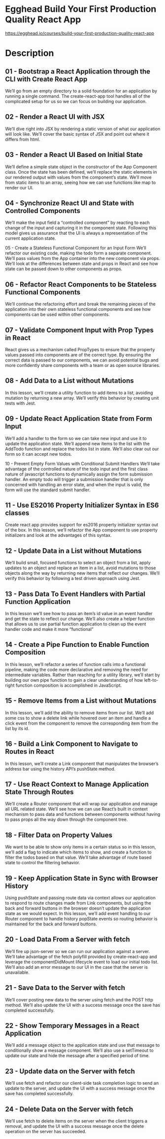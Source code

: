 # Egghead Build Your First Production Quality React App

https://egghead.io/courses/build-your-first-production-quality-react-app

# Description

## 01 - Bootstrap a React Application through the CLI with Create React App
We’ll go from an empty directory to a solid foundation for an application by running a single command. The create-react-app tool handles all of the complicated setup for us so we can focus on building our application.

## 02 - Render a React UI with JSX
We’ll dive right into JSX by rendering a static version of what our application will look like. We’ll cover the basic syntax of JSX and point out where it differs from html.

## 03 - Render a React UI Based on Initial State
We’ll define a simple state object in the constructor of the App Component class. Once the state has been defined, we’ll replace the static elements in our rendered output with values from the component’s state. We’ll move from static items to an array, seeing how we can use functions like map to render our UI.

## 04 - Synchronize React UI and State with Controlled Components
We’ll make the input field a “controlled component” by reacting to each change of the input and capturing it in the component state. Following this model gives us assurance that the UI is always a representation of the current application state.

05 - Create a Stateless Functional Component for an Input Form
We’ll refactor our existing code, making the todo form a separate component. We’ll pass values from the App container into the new component via props. We’ll look at the differences between state and props in React and see how state can be passed down to other components as props.

## 06 - Refactor React Components to be Stateless Functional Components
We’ll continue the refactoring effort and break the remaining pieces of the application into their own stateless functional components and see how components can be used within other components.

## 07 - Validate Component Input with Prop Types in React
React gives us a mechanism called PropTypes to ensure that the property values passed into components are of the correct type. By ensuring the correct data is passed to our components, we can avoid potential bugs and more confidently share components with a team or as open source libraries.

## 08 - Add Data to a List without Mutations
In this lesson, we’ll create a utility function to add items to a list, avoiding mutation by returning a new array. We’ll verify this behavior by creating unit tests with Jest.

## 09 - Update React Application State from Form Input
We’ll add a handler to the form so we can take new input and use it to update the application state. We’ll append new items to the list with the AddTodo function and replace the todos list in state. We’ll also clear out our form so it can accept new todos.

10 - Prevent Empty Form Values with Conditional Submit Handlers
We’ll take advantage of the controlled nature of the todo input and the first class nature of javascript functions to dynamically assign the form submission handler. An empty todo will trigger a submission handler that is only concerned with handling an error state, and when the input is valid, the form will use the standard submit handler.

## 11 - Use ES2016 Property Initializer Syntax in ES6 classes
Create react app provides support for es2016 property initializer syntax out of the box. In this lesson, we’ll refactor the App component to use property initializers and look at the advantages of this syntax.

## 12 - Update Data in a List without Mutations
We’ll build small, focused functions to select an object from a list, apply updates to an object and replace an item in a list, avoid mutations to those objects along the way by returning new items that reflect our changes. We’ll verify this behavior by following a test driven approach using Jest.

## 13 - Pass Data To Event Handlers with Partial Function Application
In this lesson we’ll see how to pass an item’s id value in an event handler and get the state to reflect our change. We’ll also create a helper function that allows us to use partial function application to clean up the event handler code and make it more “functional”

## 14 - Create a Pipe Function to Enable Function Composition
In this lesson, we’ll refactor a series of function calls into a functional pipeline, making the code more declarative and removing the need for intermediate variables. Rather than reaching for a utility library, we’ll start by building our own pipe function to gain a clear understanding of how left-to-right function composition is accomplished in JavaScript.

## 15 - Remove Items from a List without Mutations
In this lesson, we’ll add the ability to remove items from our list. We’ll add some css to show a delete link while hovered over an item and handle a click event from the component to remove the corresponding item from the list by its id.

## 16 - Build a Link Component to Navigate to Routes in React
In this lesson, we’ll create a Link component that manipulates the browser’s address bar using the history API’s pushState method.

## 17 - Use React Context to Manage Application State Through Routes
We’ll create a Router component that will wrap our application and manage all URL related state. We’ll see how we can use React’s built in context mechanism to pass data and functions between components without having to pass props all the way down through the component tree.

## 18 - Filter Data on Property Values
We want to be able to show only items in a certain status so in this lesson, we’ll add a flag to indicate which items to show, and create a function to filter the todos based on that value. We’ll take advantage of route based state to control the filtering behavior.

## 19 - Keep Application State in Sync with Browser History
Using pushState and passing route data via context allows our application to respond to route changes made from Link components, but using the back and forward buttons in the browser doesn’t update the application state as we would expect. In this lesson, we’ll add event handling to our Router component to handle history popState events so routing behavior is maintained for the back and forward buttons.

## 20 - Load Data From a Server with fetch
We’ll fire up json-server so we can run our application against a server. We’ll take advantage of the fetch polyfill provided by create-react-app and leverage the componentDidMount lifecycle event to load our initial todo list. We’ll also add an error message to our UI in the case that the server is unavailable.

## 21 - Save Data to the Server with fetch
We’ll cover posting new data to the server using fetch and the POST http method. We’ll also update the UI with a success message once the save has completed successfully.

## 22 - Show Temporary Messages in a React Application
We’ll add a message object to the application state and use that message to conditionally show a message component. We’ll also use a setTimeout to update our state and hide the message after a specified period of time.

## 23 - Update data on the Server with fetch
We’ll use fetch and refactor our client-side task completion logic to send an update to the server, and update the UI with a success message once the save has completed successfully.

## 24 - Delete Data on the Server with fetch
We’ll use fetch to delete items on the server when the client triggers a removal, and update the UI with a success message once the delete operation on the server has succeeded.
